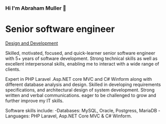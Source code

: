 ### Hi I'm Abraham Muller 👋
# Senior software engineer 
[Design and Development](https://github.com/abrahamuller/abrahamuller/blob/main/banneer%20for%20social%20media%20all.png)

Skilled, motivated, focused, and quick-learner senior software engineer with 5+ years of software development. Strong technical skills as well as excellent interpersonal skills, enabling me to interact with a wide range of clients. 

Expert in PHP Laravel .Asp.NET core MVC and C# Winform  along with different database analysis and design. Skilled in developing requirements specifications, and architectural design of system development. Strong written and verbal communications. eager to be challenged to grow and further improve my IT skills.

Software skills include:
 -Databases: MySQL, Oracle, Postgress, MariaDB
 -Languages: PHP Laravel, Asp.NET Core MVC & C# Winform.
